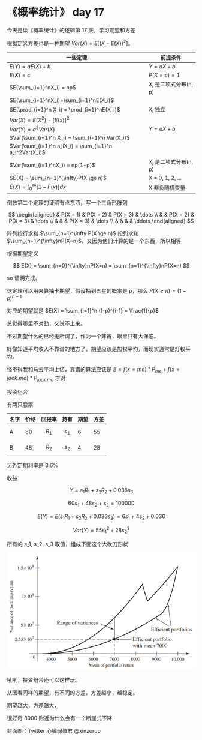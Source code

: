 # 《概率统计》 day 17

今天是读《概率统计》的逻辑第 17 天，学习期望和方差

<!-- 介绍 Y = r(X) 时，E(Y) 和 E(X) 的关系。 -->

根据定义方差也是一种期望 $Var(X) = E[(X - E(X))^2]$。

|一些定理                                                             |前提条件                  |
|--                                                                  |--                        |
|$E(Y) = aE(X) + b$                                                  |$Y = aX + b$             |
|$E(X) = c$                                                          |$P(X = c) = 1$           |
|$E(\sum_{i=1}^nX_i) = np$|$X_i$ 是二项式分布(n, p)|
|$E(\sum_{i=1}^nX_i)=\sum_{i=1}^nE(X_i)$                             |  |
|$E(\prod_{i=1}^n X_i) = \prod_{i=1}^nE(X_i)$                        |$X_i$ 独立                |
|$Var(X) = E(X^2) - [E(x)]^2$                                        |                          |
|$Var(Y) = a^2Var(X)$                                                |$Y = aX + b$              |
|$Var(\sum_{i=1}^n X_i) = \sum_{i-1}^n Var(X_i)$              |                          |
|$Var(\sum_{i=1}^n a_iX_i) = \sum_{i=1}^n a_i^2Var(X_i)$|                          |
|$Var(\sum_{i=1}^nX_i) = np(1-p)$                                                  |$X_i$ 是二项式分布(n, p)   |
|$E(X) = \sum_{n=1}^{\infty}P(X \ge n)$|X = 0, 1, 2, ...|
|$E(X) = \int_{0}^{\infty}[1-F(x)]dx$|X 非负随机变量|

倒数第二个定理的证明有点东西，写一个三角形阵列

$$
\begin{aligned}
& P(X = 1) & P(X = 2) & P(X = 3) & \dots \\
&          & P(X = 2) & P(X = 3) & \dots \\
&          &          & P(X = 3) & \dots \\
&          &          &          & \ddots
\end{aligned}
$$

阵列按行求和 $\sum_{n=1}^\infty P(X \ge n)$ 按列求和 $\sum_{n=1}^{\infty}nP(X=n)$，又因为他们计算的是一个东西，所以相等

根据期望定义

$$
E(X) = \sum_{n=0}^{\infty}nP(X=n) = \sum_{n=1}^{\infty}nP(X=n)
$$

so 证明完成。

这定理可以用来算抽卡期望，假设抽到五星的概率是 p，那么 $P(X \ge n) = (1-p)^{n-1}$

对应的期望就是 $E(X) = \sum_{i=1}^n (1-p)^{i-1} = \frac{1}{p}$

总觉得哪里不对劲，又说不上来。

不过期望什么的已经无所谓了，作为一个非酋，眼里只有大保底。

好像知道平均收入不靠谱的地方了，期望应该是加权平均，而现实通常是灯权平均。

怪不得我和马云平均上亿，靠谱的算法应该是 $E = f(x = me) * P_{me} + f(x = jack.ma) * P_{jack.ma}$ 才对


投资组合

有两只股票

|名字|价格|回报率|持有|期望|方差|
|--|--|--|--|--|--|
|A|60|$$R_1$$|$$s_1$$|6|55|
|B|48|$$R_2$$|$$s_2$$|4|28|

另外定期利率是 3.6%

收益

$$
Y = s_1R_1 + s_2R_2 + 0.036s_3
$$

$$
60s_1 + 48s_2 + s_3 = 100000
$$

$$
E(Y) = E(s_1R_1 + s_2R_2 + 0.036s_3) = 6s_1 + 4s_2 + 0.036
$$

$$
Var(Y) = 55s_1^2 + 28s_2^2
$$

所有的 s_1, s_2, s_3 取值，组成下面这个大砍刀形状

![](15-1.png)

吼吼，投资组合还可以这样玩。

从图看同样的期望，有不同的方差，方差越小，越稳定。

期望越大，方差越大，

很好奇 8000 附近为什么会有一个断崖式下降


封面图：Twitter 心臓弱眞君 @xinzoruo